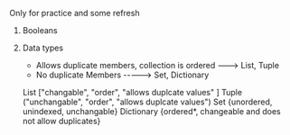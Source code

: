 Only for practice and some refresh

1. Booleans
2. Data types 
    - Allows duplicate members, collection is ordered ---> List, Tuple
    - No duplicate Members -----> Set, Dictionary

    List ["changable", "order",  "allows duplcate values" ] 
    Tuple ("unchangable", "order",  "allows duplcate values") 
    Set {unordered, unindexed, unchangable}
    Dictionary {ordered*, changeable and does not allow duplicates}
